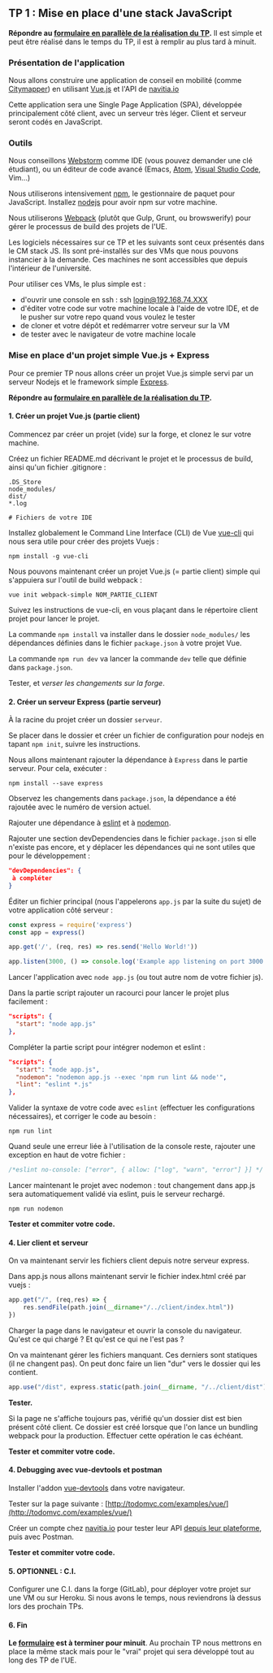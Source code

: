 ## TP 1 : Mise en place d'une stack JavaScript

**Répondre au [formulaire en parallèle de la réalisation du TP](https://docs.google.com/forms/d/1_E5Cgg5tn6-Tx-hfDcQl6CrV-Gxlzk_CxcIjZkjtdOs/).** Il est simple et peut être réalisé dans le temps du TP, il est à remplir au plus tard à minuit.

### Présentation de l'application

Nous allons construire une application de conseil en mobilité (comme [Citymapper](http://citymapper.com/)) en utilisant [Vue.js](http://vuejs.org/) et l'API de [navitia.io](https://www.navitia.io/)

Cette application sera une Single Page Application (SPA), développée principalement côté client, avec un serveur très léger. Client et serveur seront codés en JavaScript.

### Outils

Nous conseillons [Webstorm](https://www.jetbrains.com/webstorm/) comme IDE (vous pouvez demander une clé étudiant), ou un éditeur de code avancé (Emacs, [Atom](https://atom.io), [Visual Studio Code](https://code.visualstudio.com/), Vim...)

Nous utiliserons intensivement [npm](https://www.npmjs.com/), le gestionnaire de paquet pour JavaScript. Installez [nodejs](https://nodejs.org/en/) pour avoir npm sur votre machine.

Nous utiliserons [Webpack](https://webpack.github.io/) (plutôt que Gulp, Grunt, ou browswerify) pour gérer le processus de build des projets de l'UE.

Les logiciels nécessaires sur ce TP et les suivants sont ceux présentés dans le CM stack JS. Ils sont pré-installés sur des VMs que nous pouvons instancier à la demande. Ces machines ne sont accessibles que depuis l'intérieur de l'université.

Pour utiliser ces VMs, le plus simple est :
- d'ouvrir une console en ssh : ssh login@192.168.74.XXX
- d'éditer votre code sur votre machine locale à l'aide de votre IDE, et de le pusher sur votre repo quand vous voulez le tester
- de cloner et votre dépôt et redémarrer votre serveur sur la VM
- de tester avec le navigateur de votre machine locale


### Mise en place d'un projet simple Vue.js + Express

Pour ce premier TP nous allons créer un projet Vue.js simple servi par un serveur Nodejs et le framework simple [Express](http://expressjs.com/).


**Répondre au [formulaire en parallèle de la réalisation du TP](https://docs.google.com/forms/d/1_E5Cgg5tn6-Tx-hfDcQl6CrV-Gxlzk_CxcIjZkjtdOs/).**

#### 1. Créer un projet Vue.js (partie client)

Commencez par créer un projet (vide) sur la forge, et clonez le sur votre machine.

Créez un fichier README.md décrivant le projet et le processus de build, ainsi qu'un fichier .gitignore :

```
.DS_Store
node_modules/
dist/
*.log

# Fichiers de votre IDE
```

Installez globalement le Command Line Interface (CLI) de Vue [vue-cli](https://github.com/vuejs/vue-cli) qui nous sera utile pour créer des projets Vuejs :

```
npm install -g vue-cli
```

Nous pouvons maintenant créer un projet Vue.js (= partie client) simple qui s'appuiera sur l'outil de build webpack :

```
vue init webpack-simple NOM_PARTIE_CLIENT
```

Suivez les instructions de vue-cli, en vous plaçant dans le répertoire client projet pour lancer le projet.

La commande `npm install` va installer dans le dossier `node_modules/` les dépendances définies dans le fichier `package.json` à votre projet Vue.

La commande `npm run dev` va lancer la commande `dev` telle que définie dans `package.json`.

Tester, et *verser les changements sur la forge*.

#### 2. Créer un serveur Express (partie serveur)

À la racine du projet créer un dossier `serveur`.

Se placer dans le dossier et créer un fichier de configuration pour nodejs en tapant `npm init`, suivre les instructions.

Nous allons maintenant rajouter la dépendance à `Express` dans le partie serveur. Pour cela, exécuter :

```
npm install --save express
```

Observez les changements dans `package.json`, la dépendance a été rajoutée avec le numéro de version actuel.

Rajouter une dépendance à [eslint](https://eslint.org/) et à [nodemon](https://nodemon.io/).


Rajouter une section devDependencies dans le fichier `package.json` si elle n'existe pas encore, et y déplacer les dépendances qui ne sont utiles que pour le développement :

```json
"devDependencies": {
 à compléter
}
```


Éditer un fichier principal (nous l'appelerons `app.js` par la suite du sujet) de votre application côté serveur :

```javascript
const express = require('express')
const app = express()

app.get('/', (req, res) => res.send('Hello World!'))

app.listen(3000, () => console.log('Example app listening on port 3000!'))
```

Lancer l'application avec `node app.js` (ou tout autre nom de votre fichier js).

Dans la partie script rajouter un racourci pour lancer le projet plus facilement :

```json
"scripts": {
  "start": "node app.js"
},
```

Compléter la partie script pour intégrer nodemon et eslint :

```json
"scripts": {
  "start": "node app.js",
  "nodemon": "nodemon app.js --exec 'npm run lint && node'",
  "lint": "eslint *.js"
},
```

Valider la syntaxe de votre code avec `eslint` (effectuer les configurations nécessaires), et corriger le code au besoin :

```
npm run lint
```

Quand seule une erreur liée à l'utilisation de la console reste, rajouter une exception en haut de votre fichier :

```javascript
/*eslint no-console: ["error", { allow: ["log", "warn", "error"] }] */
```

Lancer maintenant le projet avec nodemon : tout changement dans app.js sera automatiquement validé via eslint, puis le serveur rechargé.

```
npm run nodemon
```

**Tester et commiter votre code.**


#### 4. Lier client et serveur

On va maintenant servir les fichiers client depuis notre serveur express.

Dans app.js nous allons maintenant servir le fichier index.html créé par vuejs :

```javascript
app.get("/", (req,res) => {
	res.sendFile(path.join(__dirname+"/../client/index.html"))
})
```

Charger la page dans le navigateur et ouvrir la console du navigateur. Qu'est ce qui chargé ? Et qu'est ce qui ne l'est pas ?

On va maintenant gérer les fichiers manquant. Ces derniers sont statiques (il ne changent pas). On peut donc faire un lien "dur" vers le dossier qui les contient.

```javascript
app.use("/dist", express.static(path.join(__dirname, "/../client/dist")))
```

**Tester.**

Si la page ne s'affiche toujours pas, vérifié qu'un dossier dist est bien présent côté client. Ce dossier est créé lorsque que l'on lance un bundling webpack pour la production. Effectuer cette opération le cas échéant.

**Tester et commiter votre code.**

#### 4. Debugging avec vue-devtools et postman

Installer l'addon [vue-devtools](https://github.com/vuejs/vue-devtools) dans votre navigateur.

Tester sur la page suivante : [http://todomvc.com/examples/vue/](http://todomvc.com/examples/vue/)

<!-- Installer [Postman](https://www.getpostman.com/) pour tester des endpoints d'API. -->
Créer un compte chez [navitia.io](https://www.navitia.io/) pour tester leur API [depuis leur plateforme](http://canaltp.github.io/navitia-playground/), puis avec Postman.

**Tester et commiter votre code.**

#### 5. OPTIONNEL : C.I.

Configurer une C.I. dans la forge (GitLab), pour déployer votre projet sur une VM ou sur Heroku. Si nous avons le temps, nous reviendrons là dessus lors des prochain TPs.

#### 6. Fin


**Le [formulaire](https://docs.google.com/forms/d/e/1FAIpQLSdK7N7A25PJguIRAuN6pTf3ng_6crzKhL755cnb23f5fY02Lw/viewform?usp=sf_link) est à terminer pour minuit**. Au prochain TP nous mettrons en place la même stack mais pour le "vrai" projet qui sera développé tout au long des TP de l'UE.


<!-- #### Questions

- A quoi correspond le dossier node_modules ?
  - aux fichiers de configuration de nodejs
  - aux dépendances du projet
  - aux modules du projet
  - au résultat de la compilation du projet

- A quoi correspond le dossier dist ?
  - aux fichiers de configuration de nodejs
  - aux dépendances du projet
  - aux modules du projet
  - au résultat de la compilation du projet


- Dans le fichier package.json, Pourquoi la `dependencies`, n'a pas besoin de tous les modules spécifiés dans `dev-dependencies` ?

- Pourquoi node_modules contient il tant de modules alors que le fichier app.js ne fait que quelques `require()` ?

- À quoi sert eslint ?
  - à compiler le code
  - à valider la syntaxe du code
  - à tester le code
  - à minifier le code

- Comment réutiliser une variable définie dans le fichier package.json plus tard dans le fichier. Par exemple pour accéder au numéro de version définit comme cela : `"version": "1.0.0"` -->
